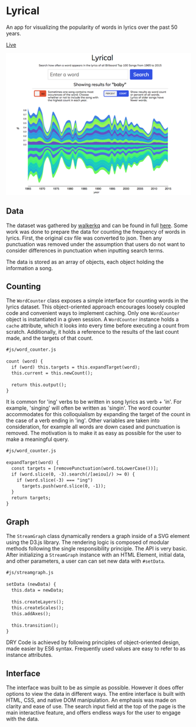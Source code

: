 # Lyrical
An app for visualizing the popularity of words in lyrics over the past 50 years.

[Live](https://tassosb.github.io/lyrical/)

![alt-text](assets/app.png "App JPG")

## Data
The dataset was gathered by [walkerkq](https://github.com/walkerkq) and can be found in full [here](https://github.com/walkerkq/musiclyrics). Some work was done to prepare the data for counting the frequency of words in lyrics. First, the original csv file was converted to json. Then any punctuation was removed under the assumption that users do not want to consider differences in punctuation when inputting search terms.

The data is stored as an array of objects, each object holding the information a song.

## Counting
The `WordCounter` class exposes a simple interface for counting words in the lyrics dataset. This object-oriented approach encourages loosely coupled code and convenient ways to implement caching. Only one `WordCounter` object is instantiated in a given session. A `WordCounter` instance holds a `cache` attribute, which it looks into every time before executing a count from scratch. Additionally, it holds a reference to the results of the last count made, and the targets of that count.

```
#js/word_counter.js

count (word) {
  if (word) this.targets = this.expandTarget(word);
  this.current = this.newCount();

  return this.output();
}
```

It is common for 'ing' verbs to be written in song lyrics as verb + 'in'. For example, 'singing' will often be written as 'singin'. The word counter accommodates for this colloquialism by expanding the target of the count in the case of a verb ending in 'ing'. Other variables are taken into consideration, for example all words are down cased and punctuation is removed. The motivation is to make it as easy as possible for the user to make a meaningful query.

```
#js/word_counter.js

expandTarget(word) {
  const targets = [removePunctuation(word.toLowerCase())];
  if (word.slice(0, -3).search(/[aeiou]/) >= 0) {
    if (word.slice(-3) === "ing")
      targets.push(word.slice(0, -1));
  }
  return targets;
}
```

## Graph
The `StreamGraph` class dynamically renders a graph inside of a SVG element using the D3.js library. The rendering logic is composed of modular methods following the single responsibility principle. The API is very basic. After initializing a `StreamGraph` instance with an HTML Element, initial data, and other parameters, a user can can set new data with `#setData`.
```
#js/streamgraph.js

setData (newData) {
  this.data = newData;

  this.createLayers();
  this.createScales();
  this.addAxes();

  this.transition();
}
```
DRY Code is achieved by following principles of object-oriented design, made easier by ES6 syntax. Frequently used values are easy to refer to as instance attributes.



## Interface
The interface was built to be as simple as possible. However it does offer options to view the data in different ways. The entire interface is built with HTML, CSS, and native DOM manipulation. An emphasis was made on clarity and ease of use. The search input field at the top of the page is the main interactive feature, and offers endless ways for the user to engage with the data.
